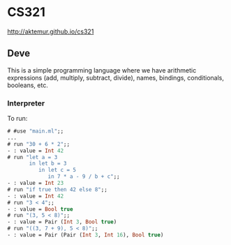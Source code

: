 # CS321

<http://aktemur.github.io/cs321>

## Deve

This is a simple programming language
where we have arithmetic expressions (add, multiply, subtract, divide),
names, bindings, conditionals, booleans, etc.

### Interpreter

To run:

```ocaml
# #use "main.ml";;
...
# run "30 + 6 * 2";;
- : value = Int 42
# run "let a = 3
       in let b = 3
          in let c = 5
             in 7 * a - 9 / b + c";;
- : value = Int 23
# run "if true then 42 else 8";;
- : value = Int 42
# run "3 < 4";;
- : value = Bool true
# run "(3, 5 < 8)";;
- : value = Pair (Int 3, Bool true)
# run "((3, 7 + 9), 5 < 8)";;
- : value = Pair (Pair (Int 3, Int 16), Bool true)
```
